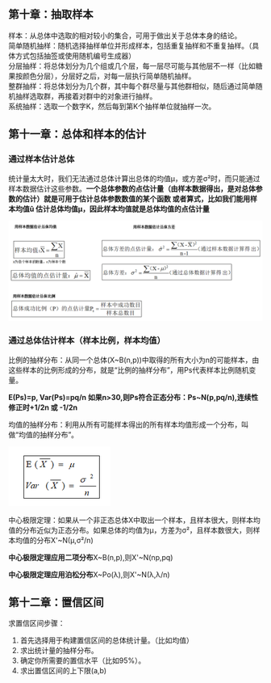 ## 第十章：抽取样本
样本：从总体中选取的相对较小的集合，可用于做出关于总体本身的结论。  
简单随机抽样：随机选择抽样单位并形成样本，包括重复抽样和不重复抽样。（具体方式包括抽签或使用随机编号生成器）  
分层抽样：将总体划分为几个组或几个层，每一层尽可能与其他层不一样（比如糖果按颜色分层），分层好之后，对每一层执行简单随机抽样。  
整群抽样：将总体划分为几个群，其中每个群尽量与其他群相似，随后通过简单随机抽样选取群，再接着对群中的对象进行抽样。  
系统抽样：选取一个数字K，然后每到第K个抽样单位就抽样一次。
## 第十一章：总体和样本的估计
### 通过样本估计总体
统计量太大时，我们无法通过总体计算出总体的均值μ，或方差σ²时，而只能通过样本数据估计这些参数。**一个总体参数的点估计量（由样本数据得出，是对总体参数的估计）就是可用于估计总体参数数值的某个函数
或者算式，比如我们能用样本均值û 估计总体均值μ，因此样本均值就是总体均值的点估计量**

![](../pic/data_analysis/11.png)

### 通过总体估计样本（样本比例，样本均值）
比例的抽样分布：从同一个总体(X~B(n,p))中取得的所有大小为n的可能样本，由这些样本的比例形成的分布，就是“比例的抽样分布”，用Ps代表样本比例随机变量。

**E(Ps)=p,  Var(Ps)=pq/n  如果n>30,则Ps符合正态分布：Ps~N(p,pq/n),连续性修正时+1/2n 或 -1/2n**

均值的抽样分布：利用从所有可能样本得出的所有样本均值形成一个分布，叫做“均值的抽样分布”。

![](../pic/data_analysis/112.png)

中心极限定理：如果从一个非正态总体X中取出一个样本，且样本很大，则样本均值的分布近似为正态分布。如果总体的均值为μ，方差为σ²，且样本数很大，则样本均值的分布X'~N(μ,σ²/n)

**中心极限定理应用二项分布**X~B(n,p),则X'~N(np,pq)

**中心极限定理应用泊松分布**X~Po(λ),则X'~N(λ,λ/n)
## 第十二章：置信区间
求置信区间步骤：
1. 首先选择用于构建置信区间的总体统计量。（比如均值）
2. 求出统计量的抽样分布。
3. 确定你所需要的置信水平（比如95%）。
4. 求出置信区间的上下限(a,b)
